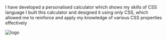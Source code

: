 I have developed a personalised calculator which shows my skills of CSS language
I built this calculator and designed it using only CSS, which allowed me to reinforce and apply my knowledge of various CSS properties effectively

![logo](https://github.com/user-attachments/assets/fd18ba77-85bf-442a-b7c0-e4302ef4b0ae)
